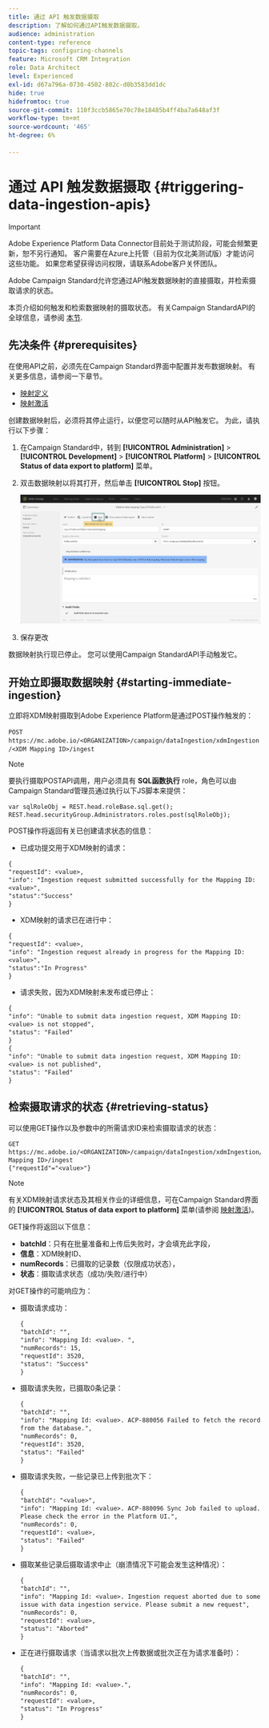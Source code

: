 ```yaml
---
title: 通过 API 触发数据摄取
description: 了解如何通过API触发数据摄取。
audience: administration
content-type: reference
topic-tags: configuring-channels
feature: Microsoft CRM Integration
role: Data Architect
level: Experienced
exl-id: d67a796a-0730-4502-802c-d0b3583dd1dc
hide: true
hidefromtoc: true
source-git-commit: 110f3ccb5865e70c78e18485b4ff4ba7a648af3f
workflow-type: tm+mt
source-wordcount: '465'
ht-degree: 6%

---
```


# 通过 API 触发数据摄取 {#triggering-data-ingestion-apis}

>[!IMPORTANT]
>
>Adobe Experience Platform Data Connector目前处于测试阶段，可能会频繁更新，恕不另行通知。 客户需要在Azure上托管（目前为仅北美测试版）才能访问这些功能。 如果您希望获得访问权限，请联系Adobe客户关怀团队。

Adobe Campaign Standard允许您通过API触发数据映射的直接摄取，并检索摄取请求的状态。

本页介绍如何触发和检索数据映射的摄取状态。 有关Campaign StandardAPI的全球信息，请参阅 [本节](../../api/using/get-started-apis.md).

## 先决条件 {#prerequisites}

在使用API之前，必须先在Campaign Standard界面中配置并发布数据映射。 有关更多信息，请参阅一下章节。

* [映射定义](../../integrating/using/aep-mapping-definition.md)
* [映射激活](../../integrating/using/aep-mapping-activation.md)

创建数据映射后，必须将其停止运行，以便您可以随时从API触发它。 为此，请执行以下步骤：

1. 在Campaign Standard中，转到 **[!UICONTROL Administration]** > **[!UICONTROL Development]** > **[!UICONTROL Platform]** > **[!UICONTROL Status of data export to platform]** 菜单。

1. 双击数据映射以将其打开，然后单击 **[!UICONTROL Stop]** 按钮。

   ![](assets/aep_datamapping_stop.png)

1. 保存更改

数据映射执行现已停止。 您可以使用Campaign StandardAPI手动触发它。

## 开始立即摄取数据映射 {#starting-immediate-ingestion}

立即将XDM映射摄取到Adobe Experience Platform是通过POST操作触发的：

`POST https://mc.adobe.io/<ORGANIZATION>/campaign/dataIngestion/xdmIngestion/<XDM Mapping ID>/ingest`

>[!NOTE]
>
>要执行摄取POSTAPI调用，用户必须具有 **SQL函数执行** role，角色可以由Campaign Standard管理员通过执行以下JS脚本来提供：
>
>```
>var sqlRoleObj = REST.head.roleBase.sql.get();
>REST.head.securityGroup.Administrators.roles.post(sqlRoleObj);
>```
>

POST操作将返回有关已创建请求状态的信息：

* 已成功提交用于XDM映射的请求：

```
{
"requestId": <value>,
"info": "Ingestion request submitted successfully for the Mapping ID: <value>",
"status":"Success"
}
```

* XDM映射的请求已在进行中：

```
{
"requestId": <value>,
"info": "Ingestion request already in progress for the Mapping ID: <value>",
"status":"In Progress"
}
```

* 请求失败，因为XDM映射未发布或已停止：

```
{
"info": "Unable to submit data ingestion request, XDM Mapping ID: <value> is not stopped",
"status": "Failed"
}
{
"info": "Unable to submit data ingestion request, XDM Mapping ID: <value> is not published",
"status": "Failed"
}
```

## 检索摄取请求的状态 {#retrieving-status}

可以使用GET操作以及参数中的所需请求ID来检索摄取请求的状态：

```
GET https://mc.adobe.io/<ORGANIZATION>/campaign/dataIngestion/xdmIngestion/<XDM Mapping ID>/ingest
{"requestId"="<value>"}
```

>[!NOTE]
>
>有关XDM映射请求状态及其相关作业的详细信息，可在Campaign Standard界面的 **[!UICONTROL Status of data export to platform]** 菜单(请参阅 [映射激活](../../integrating/using/aep-mapping-activation.md))。

GET操作将返回以下信息：

* **batchId**：只有在批量准备和上传后失败时，才会填充此字段，
* **信息**：XDM映射ID、
* **numRecords**：已摄取的记录数（仅限成功状态），
* **状态**：摄取请求状态（成功/失败/进行中）

对GET操作的可能响应为：

* 摄取请求成功：

  ```
  {
  "batchId": "",
  "info": "Mapping Id: <value>. ",
  "numRecords": 15,
  "requestId": 3520,
  "status": "Success"
  }
  ```

* 摄取请求失败，已摄取0条记录：

  ```
  {
  "batchId": "",
  "info": "Mapping Id: <value>. ACP-880056 Failed to fetch the record from the database.",
  "numRecords": 0,
  "requestId": 3520,
  "status": "Failed"
  }
  ```

* 摄取请求失败，一些记录已上传到批次下：

  ```
  {
  "batchId": "<value>",
  "info": "Mapping Id: <value>. ACP-880096 Sync Job failed to upload. Please check the error in the Platform UI.",
  "numRecords": 0,
  "requestId": <value>,
  "status": "Failed"
  }
  ```

* 摄取某些记录后摄取请求中止（崩溃情况下可能会发生这种情况）：

  ```
  {
  "batchId": "",
  "info": "Mapping Id: <value>. Ingestion request aborted due to some issue with data ingestion service. Please submit a new request",
  "numRecords": 0,
  "requestId": <value>,
  "status": "Aborted"
  }
  ```

* 正在进行摄取请求（当请求以批次上传数据或批次正在为请求准备时）：

  ```
  {
  "batchId": "",
  "info": "Mapping Id: <value>.",
  "numRecords": 0,
  "requestId": <value>,
  "status": "In Progress"
  }
  ```
